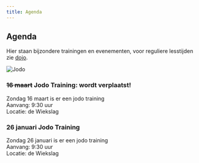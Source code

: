 ```yaml
---
title: Agenda
---
```


## Agenda

Hier staan bijzondere trainingen en evenementen, voor reguliere lesstijden zie [dojo](/dojo/).

![Jodo](https://github.com/user-attachments/assets/193a25fa-83c6-4c78-ae67-20218f3979cb)

### ~~16 maart~~ Jodo Training: wordt verplaatst!
Zondag 16 maart is er een jodo training  
Aanvang: 9:30 uur  
Locatie: de Wiekslag

### 26 januari Jodo Training
Zondag 26 januari is er een jodo training  
Aanvang: 9:30 uur  
Locatie: de Wiekslag
